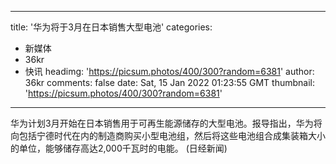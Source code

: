 
---
title: '华为将于3月在日本销售大型电池'
categories: 
 - 新媒体
 - 36kr
 - 快讯
headimg: 'https://picsum.photos/400/300?random=6381'
author: 36kr
comments: false
date: Sat, 15 Jan 2022 01:23:55 GMT
thumbnail: 'https://picsum.photos/400/300?random=6381'
---

<div>   
华为计划3月开始在日本销售用于可再生能源储存的大型电池。报导指出，华为将向包括宁德时代在内的制造商购买小型电池组，然后将这些电池组合成集装箱大小的单位，能够储存高达2,000千瓦时的电能。 (日经新闻)  
</div>
            
